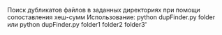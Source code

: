 Поиск дубликатов файлов в заданных директориях при помощи сопоставления хеш-сумм
Использование: python dupFinder.py folder или python dupFinder.py folder1 folder2 folder3'
